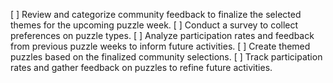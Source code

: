 [ ] Review and categorize community feedback to finalize the selected themes for the upcoming puzzle week.
[ ] Conduct a survey to collect preferences on puzzle types.
[ ] Analyze participation rates and feedback from previous puzzle weeks to inform future activities.
[ ] Create themed puzzles based on the finalized community selections.
[ ] Track participation rates and gather feedback on puzzles to refine future activities.